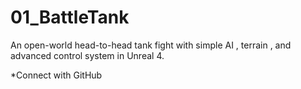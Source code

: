 # 01_BattleTank
An open-world head-to-head tank fight with simple AI , terrain , and advanced control system in Unreal 4.

*Connect with GitHub